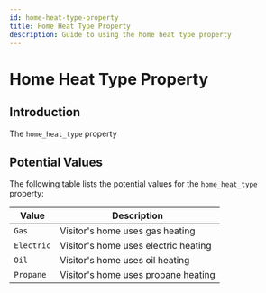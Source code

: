 ```yaml
---
id: home-heat-type-property
title: Home Heat Type Property
description: Guide to using the home heat type property
---
```


# Home Heat Type Property

## Introduction

The `home_heat_type` property

## Potential Values

The following table lists the potential values for the `home_heat_type` property:

| Value      | Description                          |
| ---------- | ------------------------------------ |
| `Gas`      | Visitor's home uses gas heating      |
| `Electric` | Visitor's home uses electric heating |
| `Oil`      | Visitor's home uses oil heating      |
| `Propane`  | Visitor's home uses propane heating  |
